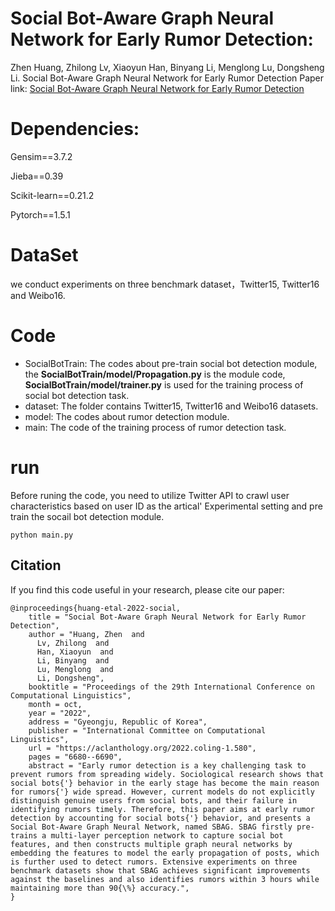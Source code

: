 # Social Bot-Aware Graph Neural Network for Early Rumor Detection:
Zhen Huang, Zhilong Lv, Xiaoyun Han, Binyang Li, Menglong Lu, Dongsheng Li. Social Bot-Aware Graph Neural Network for Early Rumor Detection
Paper link: [Social Bot-Aware Graph Neural Network for Early Rumor Detection](https://aclanthology.org/2022.coling-1.580/)

# Dependencies:
Gensim==3.7.2

Jieba==0.39

Scikit-learn==0.21.2

Pytorch==1.5.1


# DataSet
we conduct experiments on three benchmark dataset，Twitter15, Twitter16 and Weibo16.

# Code
* SocialBotTrain: The codes about pre-train social bot detection module, the **SocialBotTrain/model/Propagation.py** is the module code,  **SocialBotTrain/model/trainer.py** is used for the training process of social bot detection task.
* dataset: The folder contains Twitter15, Twitter16 and Weibo16 datasets.
* model: The codes about rumor detection module.
* main: The code of the training process of rumor detection task.

# run
Before runing the code, you need to utilize Twitter API to crawl user characteristics based on user ID as the artical' Experimental setting and pre train the socail bot detection module.
```
python main.py
```

## Citation
If you find this code useful in your research, please cite our paper:
```
@inproceedings{huang-etal-2022-social,
    title = "Social Bot-Aware Graph Neural Network for Early Rumor Detection",
    author = "Huang, Zhen  and
      Lv, Zhilong  and
      Han, Xiaoyun  and
      Li, Binyang  and
      Lu, Menglong  and
      Li, Dongsheng",
    booktitle = "Proceedings of the 29th International Conference on Computational Linguistics",
    month = oct,
    year = "2022",
    address = "Gyeongju, Republic of Korea",
    publisher = "International Committee on Computational Linguistics",
    url = "https://aclanthology.org/2022.coling-1.580",
    pages = "6680--6690",
    abstract = "Early rumor detection is a key challenging task to prevent rumors from spreading widely. Sociological research shows that social bots{'} behavior in the early stage has become the main reason for rumors{'} wide spread. However, current models do not explicitly distinguish genuine users from social bots, and their failure in identifying rumors timely. Therefore, this paper aims at early rumor detection by accounting for social bots{'} behavior, and presents a Social Bot-Aware Graph Neural Network, named SBAG. SBAG firstly pre-trains a multi-layer perception network to capture social bot features, and then constructs multiple graph neural networks by embedding the features to model the early propagation of posts, which is further used to detect rumors. Extensive experiments on three benchmark datasets show that SBAG achieves significant improvements against the baselines and also identifies rumors within 3 hours while maintaining more than 90{\%} accuracy.",
}
```

